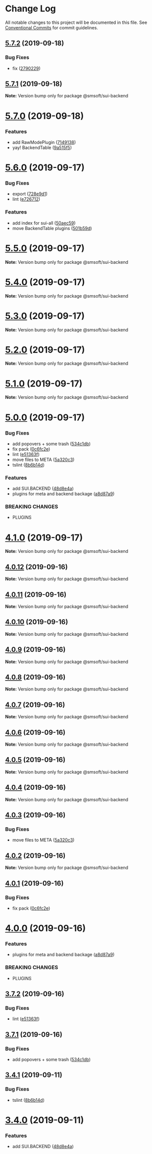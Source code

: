 # Change Log

All notable changes to this project will be documented in this file.
See [Conventional Commits](https://conventionalcommits.org) for commit guidelines.

## [5.7.2](https://github.com/mbuyakov/SUI.CORE/compare/v5.7.1...v5.7.2) (2019-09-18)


### Bug Fixes

* fix ([2790229](https://github.com/mbuyakov/SUI.CORE/commit/2790229))





## [5.7.1](https://github.com/mbuyakov/SUI.CORE/compare/v5.7.0...v5.7.1) (2019-09-18)

**Note:** Version bump only for package @smsoft/sui-backend





# [5.7.0](https://github.com/mbuyakov/SUI.CORE/compare/v5.6.0...v5.7.0) (2019-09-18)


### Features

* add RawModePlugin ([7149138](https://github.com/mbuyakov/SUI.CORE/commit/7149138))
* yay! BackendTable ([9a515f5](https://github.com/mbuyakov/SUI.CORE/commit/9a515f5))





# [5.6.0](https://github.com/mbuyakov/SUI.CORE/compare/v5.5.0...v5.6.0) (2019-09-17)


### Bug Fixes

* export ([728e9d1](https://github.com/mbuyakov/SUI.CORE/commit/728e9d1))
* lint ([e726712](https://github.com/mbuyakov/SUI.CORE/commit/e726712))


### Features

* add index for sui-all ([50aec59](https://github.com/mbuyakov/SUI.CORE/commit/50aec59))
* move BackendTable plugins ([501b59d](https://github.com/mbuyakov/SUI.CORE/commit/501b59d))





# [5.5.0](https://github.com/mbuyakov/SUI.CORE/compare/v5.4.0...v5.5.0) (2019-09-17)

**Note:** Version bump only for package @smsoft/sui-backend





# [5.4.0](https://github.com/mbuyakov/SUI.CORE/compare/v5.2.0...v5.4.0) (2019-09-17)

**Note:** Version bump only for package @smsoft/sui-backend





# [5.3.0](https://github.com/mbuyakov/SUI.CORE/compare/v5.0.0...v5.3.0) (2019-09-17)

**Note:** Version bump only for package @smsoft/sui-backend






# [5.2.0](https://github.com/mbuyakov/SUI.CORE/compare/v5.1.0...v5.2.0) (2019-09-17)

**Note:** Version bump only for package @smsoft/sui-backend





# [5.1.0](https://github.com/mbuyakov/SUI.CORE/compare/v4.1.0...v5.1.0) (2019-09-17)

**Note:** Version bump only for package @smsoft/sui-backend





# [5.0.0](https://github.com/mbuyakov/SUI.CORE/compare/v3.0.1...v5.0.0) (2019-09-17)


### Bug Fixes

* add popovers + some trash ([534c1db](https://github.com/mbuyakov/SUI.CORE/commit/534c1db))
* fix pack ([0c6fc2e](https://github.com/mbuyakov/SUI.CORE/commit/0c6fc2e))
* lint ([e51363f](https://github.com/mbuyakov/SUI.CORE/commit/e51363f))
* move files to META ([5a320c3](https://github.com/mbuyakov/SUI.CORE/commit/5a320c3))
* tslint ([8b6b14d](https://github.com/mbuyakov/SUI.CORE/commit/8b6b14d))


### Features

* add SUI.BACKEND ([48d8e4a](https://github.com/mbuyakov/SUI.CORE/commit/48d8e4a))
* plugins for meta and backend backage ([a8d87a9](https://github.com/mbuyakov/SUI.CORE/commit/a8d87a9))


### BREAKING CHANGES

* PLUGINS






# [4.1.0](https://github.com/mbuyakov/SUI.CORE/compare/v4.0.12...v4.1.0) (2019-09-17)

**Note:** Version bump only for package @smsoft/sui-backend





## [4.0.12](https://github.com/mbuyakov/SUI.CORE/compare/v4.0.11...v4.0.12) (2019-09-16)

**Note:** Version bump only for package @smsoft/sui-backend





## [4.0.11](https://github.com/mbuyakov/SUI.CORE/compare/v4.0.10...v4.0.11) (2019-09-16)

**Note:** Version bump only for package @smsoft/sui-backend





## [4.0.10](https://github.com/mbuyakov/SUI.CORE/compare/v4.0.9...v4.0.10) (2019-09-16)

**Note:** Version bump only for package @smsoft/sui-backend





## [4.0.9](https://github.com/mbuyakov/SUI.CORE/compare/v4.0.8...v4.0.9) (2019-09-16)

**Note:** Version bump only for package @smsoft/sui-backend





## [4.0.8](https://github.com/mbuyakov/SUI.CORE/compare/v4.0.7...v4.0.8) (2019-09-16)

**Note:** Version bump only for package @smsoft/sui-backend





## [4.0.7](https://github.com/mbuyakov/SUI.CORE/compare/v4.0.6...v4.0.7) (2019-09-16)

**Note:** Version bump only for package @smsoft/sui-backend





## [4.0.6](https://github.com/mbuyakov/SUI.CORE/compare/v4.0.5...v4.0.6) (2019-09-16)

**Note:** Version bump only for package @smsoft/sui-backend





## [4.0.5](https://github.com/mbuyakov/SUI.CORE/compare/v4.0.4...v4.0.5) (2019-09-16)

**Note:** Version bump only for package @smsoft/sui-backend





## [4.0.4](https://github.com/mbuyakov/SUI.CORE/compare/v4.0.3...v4.0.4) (2019-09-16)

**Note:** Version bump only for package @smsoft/sui-backend





## [4.0.3](https://github.com/mbuyakov/SUI.CORE/compare/v4.0.2...v4.0.3) (2019-09-16)


### Bug Fixes

* move files to META ([5a320c3](https://github.com/mbuyakov/SUI.CORE/commit/5a320c3))





## [4.0.2](https://github.com/mbuyakov/SUI.CORE/compare/v4.0.1...v4.0.2) (2019-09-16)

**Note:** Version bump only for package @smsoft/sui-backend





## [4.0.1](https://github.com/mbuyakov/SUI.CORE/compare/v4.0.0...v4.0.1) (2019-09-16)


### Bug Fixes

* fix pack ([0c6fc2e](https://github.com/mbuyakov/SUI.CORE/commit/0c6fc2e))





# [4.0.0](https://github.com/mbuyakov/SUI.CORE/compare/v3.7.2...v4.0.0) (2019-09-16)


### Features

* plugins for meta and backend backage ([a8d87a9](https://github.com/mbuyakov/SUI.CORE/commit/a8d87a9))


### BREAKING CHANGES

* PLUGINS





## [3.7.2](https://github.com/mbuyakov/SUI.CORE/compare/v3.7.1...v3.7.2) (2019-09-16)


### Bug Fixes

* lint ([e51363f](https://github.com/mbuyakov/SUI.CORE/commit/e51363f))





## [3.7.1](https://github.com/mbuyakov/SUI.CORE/compare/v3.7.0...v3.7.1) (2019-09-16)


### Bug Fixes

* add popovers + some trash ([534c1db](https://github.com/mbuyakov/SUI.CORE/commit/534c1db))





## [3.4.1](https://github.com/mbuyakov/SUI.CORE/compare/v3.4.0...v3.4.1) (2019-09-11)


### Bug Fixes

* tslint ([8b6b14d](https://github.com/mbuyakov/SUI.CORE/commit/8b6b14d))





# [3.4.0](https://github.com/mbuyakov/SUI.CORE/compare/v3.3.0...v3.4.0) (2019-09-11)


### Features

* add SUI.BACKEND ([48d8e4a](https://github.com/mbuyakov/SUI.CORE/commit/48d8e4a))
